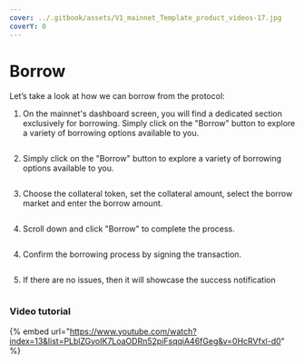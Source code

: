 ```yaml
---
cover: ../.gitbook/assets/V1_mainnet_Template_product_videos-17.jpg
coverY: 0
---
```


# Borrow

Let’s take a look at how we can borrow from the protocol:

1. On the mainnet's dashboard screen, you will find a dedicated section exclusively for borrowing. Simply click on the "Borrow" button to explore a variety of borrowing options available to you.

<figure><img src="../.gitbook/assets/Screenshot 2025-05-12 at 1.02.56 PM.png" alt=""><figcaption></figcaption></figure>

2. Simply click on the "Borrow" button to explore a variety of borrowing options available to you.

<figure><img src="../.gitbook/assets/Screenshot 2025-05-12 at 1.07.30 PM.png" alt=""><figcaption></figcaption></figure>

3. Choose the collateral token, set the collateral amount, select the borrow market and enter the borrow amount.

<figure><img src="../.gitbook/assets/Screenshot 2025-05-12 at 1.09.04 PM.png" alt=""><figcaption></figcaption></figure>

4. Scroll down and click "Borrow" to complete the process.

<figure><img src="../.gitbook/assets/Screenshot 2025-05-12 at 1.11.13 PM.png" alt=""><figcaption></figcaption></figure>

4. Confirm the borrowing process by signing the transaction.

<figure><img src="../.gitbook/assets/Screenshot 2025-05-12 at 1.12.04 PM.png" alt=""><figcaption></figcaption></figure>

5. If there are no issues, then it will showcase the success notification

<figure><img src="../.gitbook/assets/Screenshot 2025-05-12 at 1.13.15 PM.png" alt=""><figcaption></figcaption></figure>

### Video tutorial

{% embed url="https://www.youtube.com/watch?index=13&list=PLblZGyoIK7LoaODRn52pjFsqqiA46fGeg&v=0HcRVfxl-d0" %}

